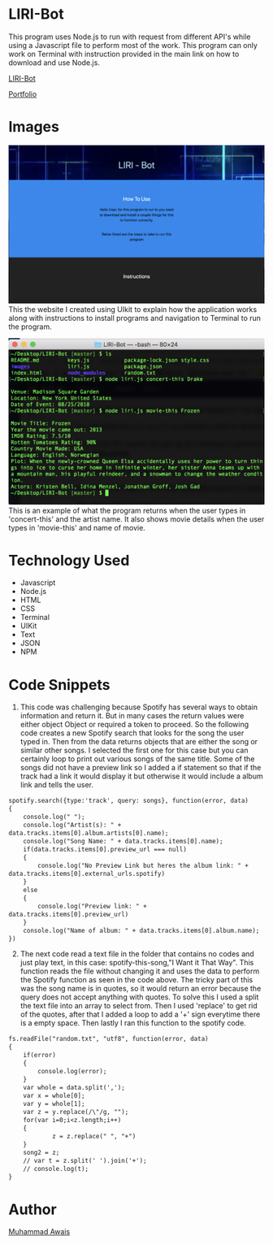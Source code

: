 # LIRI-Bot

This program uses Node.js to run with request from different API's while using a Javascript file to perform most of the work. This program can only work on Terminal with instruction provided in the main link on how to download and use Node.js. 

[LIRI-Bot](file:///Users/muhammadawais/Desktop/LIRI-Bot/index.html)

[Portfolio](https://mawais54013.github.io/Bootstrap-Portfolio/portfolio.html)

# Images

![Website](images/Screen2.png)
This the website I created using UIkit to explain how the application works along with instructions to install programs and navigation to Terminal to run the program. 

![Program](images/Screen1.png)
This is an example of what the program returns when the user types in 'concert-this' and the artist name. It also shows movie details when the user types in 'movie-this' and name of movie.

# Technology Used 
- Javascript
- Node.js
- HTML
- CSS
- Terminal
- UIKit
- Text
- JSON
- NPM

# Code Snippets
1) This code was challenging because Spotify has several ways to obtain information and return it. But in many cases the return values were either object Object or required a token to proceed. So the following code creates a new Spotify search that looks for the song the user typed in. Then from the data returns objects that are either the song or similar other songs. I selected the first one for this case but you can certainly loop to print out various songs of the same title. Some of the songs did not have a preview link so I added a if statement so that if the track had a link it would display it but otherwise it would include a album link and tells the user. 
```
spotify.search({type:'track', query: songs}, function(error, data)
{
    console.log(" ");
    console.log("Artist(s): " + data.tracks.items[0].album.artists[0].name);
    console.log("Song Name: " + data.tracks.items[0].name);
    if(data.tracks.items[0].preview_url === null)
    {
        console.log("No Preview Link but heres the album link: " + data.tracks.items[0].external_urls.spotify)
    }
    else 
    {
        console.log("Preview link: " + data.tracks.items[0].preview_url)
    }
    console.log("Name of album: " + data.tracks.items[0].album.name);
})
```
2) The next code read a text file in the folder that contains no codes and just play text, in this case: spotify-this-song,"I Want it That Way". This function reads the file without changing it and uses the data to perform the Spotify function as seen in the code above. The tricky part of this was the song name is in quotes, so it would return an error because the query does not accept anything with quotes. To solve this I used a split the text file into an array to select from. Then I used 'replace' to get rid of the quotes, after that I added a loop to add a '+' sign everytime there is a empty space. Then lastly I ran this function to the spotify code. 
```
fs.readFile("random.txt", "utf8", function(error, data)
{
    if(error)
    {
        console.log(error);
    }
    var whole = data.split(',');
    var x = whole[0];
    var y = whole[1];
    var z = y.replace(/\"/g, "");
    for(var i=0;i<z.length;i++)
    {
            z = z.replace(" ", "+")
    }
    song2 = z;
    // var t = z.split(' ').join('+');
    // console.log(t);
}
```

# Author 
[Muhammad Awais](https://github.com/mawais54013/Bootstrap-Portfolio)